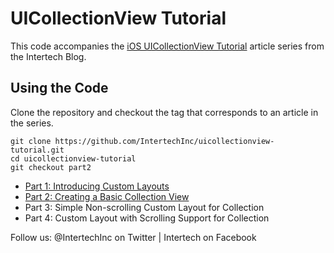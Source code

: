 # UICollectionView Tutorial

This code accompanies the [iOS UICollectionView Tutorial](http://www.intertech.com/Blog/ios-uicollectionview-tutorial-1-introducing-custom-layouts/) article series from the Intertech Blog.

## Using the Code

Clone the repository and checkout the tag that corresponds to an article in the series.

```console
git clone https://github.com/IntertechInc/uicollectionview-tutorial.git
cd uicollectionview-tutorial
git checkout part2
```

- [Part 1: Introducing Custom Layouts](http://www.intertech.com/Blog/ios-uicollectionview-tutorial-1-introducing-custom-layouts/)
- [Part 2: Creating a Basic Collection View](http://www.intertech.com/Blog/ios-uicollectionview-tutorial-2-creating-a-basic-collection-view/)
- Part 3: Simple Non-scrolling Custom Layout for Collection
- Part 4: Custom Layout with Scrolling Support for Collection

Follow us: @IntertechInc on Twitter | Intertech on Facebook
